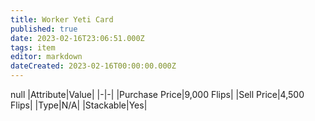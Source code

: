 ```yaml
---
title: Worker Yeti Card
published: true
date: 2023-02-16T23:06:51.000Z
tags: item
editor: markdown
dateCreated: 2023-02-16T00:00:00.000Z
---
```


null
|Attribute|Value|
|-|-|
|Purchase Price|9,000 Flips|
|Sell Price|4,500 Flips|
|Type|N/A|
|Stackable|Yes|

